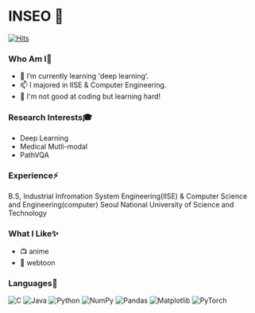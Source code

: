 # INSEO 👋


[![Hits](https://hits.seeyoufarm.com/api/count/incr/badge.svg?url=https%3A%2F%2Fgithub.com%2FSeeooo-0%2Fhit-counter&count_bg=%238EE1EA&title_bg=%23555555&icon=&icon_color=%23E7E7E7&title=hits&edge_flat=false)](https://hits.seeyoufarm.com)

### Who Am I💬
- 🌱 I’m currently learning 'deep learning'.
- 📫 I majored in IISE & Computer Engineering.
- 🤔 I'm not good at coding but learning hard!


### Research Interests🎓
- Deep Learning
- Medical Mutli-modal
- PathVQA


### Experience⚡
B.S, Industrial Infromation System Engineering(IISE) &  Computer Science and Engineering(computer) Seoul National University of Science and Technology


### What I Like✨
- 📺 anime
- 🔵 webtoon


### Languages🔭
![C](https://img.shields.io/badge/c-%2300599C.svg?style=for-the-badge&logo=c&logoColor=white)
![Java](https://img.shields.io/badge/java-%23ED8B00.svg?style=for-the-badge&logo=java&logoColor=white)
![Python](https://img.shields.io/badge/python-3670A0?style=for-the-badge&logo=python&logoColor=ffdd54)
![NumPy](https://img.shields.io/badge/numpy-%23013243.svg?style=for-the-badge&logo=numpy&logoColor=white)
![Pandas](https://img.shields.io/badge/pandas-%23150458.svg?style=for-the-badge&logo=pandas&logoColor=white)
![Matplotlib](https://img.shields.io/badge/Matplotlib-%23#ffffff.svg?style=for-the-badge&logo=Matplotlib&logoColor=white)
![PyTorch](https://img.shields.io/badge/PyTorch-%23EE4C2C.svg?style=for-the-badge&logo=PyTorch&logoColor=white)
